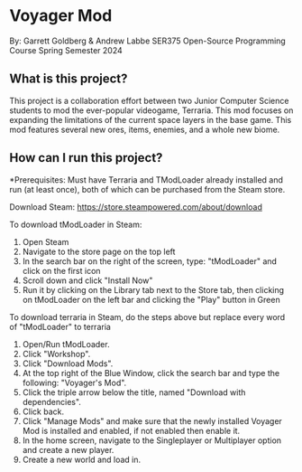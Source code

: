 # Voyager Mod

By: Garrett Goldberg & Andrew Labbe
SER375 Open-Source Programming Course
Spring Semester 2024

## What is this project?
This project is a collaboration effort between two Junior Computer Science students to mod the ever-popular videogame, Terraria. This mod focuses on expanding the limitations of the current space layers in the base game. This mod features several new ores, items, enemies, and a whole new biome. 

## How can I run this project?
*Prerequisites: Must have Terraria and TModLoader already installed and run (at least once), both of which can be purchased from the Steam store.

Download Steam: https://store.steampowered.com/about/download

To download tModLoader in Steam: 
1. Open Steam
2. Navigate to the store page on the top left
3. In the search bar on the right of the screen, type: "tModLoader" and click on the first icon
4. Scroll down and click "Install Now"
5. Run it by clicking on the Library tab next to the Store tab, then clicking on tModLoader on the left bar and clicking the "Play" button in Green

To download terraria in Steam, do the steps above but replace every word of "tModLoader" to terraria

1. Open/Run tModLoader.
2. Click "Workshop".
3. Click "Download Mods".
4. At the top right of the Blue Window, click the search bar and type the following: "Voyager's Mod".
5. Click the triple arrow below the title, named "Download with dependencies".
6. Click back.
7. Click "Manage Mods" and make sure that the newly installed Voyager Mod is installed and enabled, if not enabled then enable it.
8. In the home screen, navigate to the Singleplayer or Multiplayer option and create a new player.
9. Create a new world and load in.
